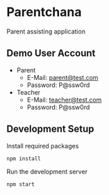 # Parentchana

Parent assisting application

## Demo User Account

- Parent
  - E-Mail: parent@test.com
  - Password: P@ssw0rd
- Teacher
  - E-Mail: teacher@test.com
  - Password: P@ssw0rd

## Development Setup

Install required packages

```
npm install
```

Run the development server

```
npm start
```
